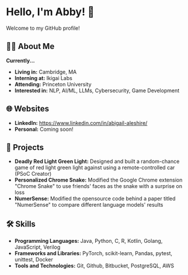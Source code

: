 # Hello, I'm Abby! 👋

Welcome to my GitHub profile! 

## 🙋‍♀️ About Me 

**Currently...**
- **Living in:** Cambridge, MA
- **Interning at:** Ikigai Labs
- **Attending:** Princeton University
- **Interested in:** NLP, AI/ML, LLMs, Cybersecurity, Game Development

## 🌐 Websites 

- **LinkedIn:** https://www.linkedin.com/in/abigail-aleshire/
- **Personal:** Coming soon!

## 📂 Projects

- **Deadly Red Light Green Light:** Designed and built a random-chance game of red light green light against using a remote-controlled car (PSoC Creator)
- **Personalized Chrome Snake:** Modified the Google Chrome extension "Chrome Snake" to use friends' faces as the snake with a surprise on loss
- **NumerSense:** Modified the opensource code behind a paper titled "NumerSense" to compare different language models' results

## 🛠️ Skills

- **Programming Languages:** Java, Python, C, R, Kotlin, Golang, JavaScript, Verilog 
- **Frameworks and Libraries:** PyTorch, scikit-learn, Pandas, pytest, unittest, Docker
- **Tools and Technologies:** Git, Github, Bitbucket, PostgreSQL, AWS
